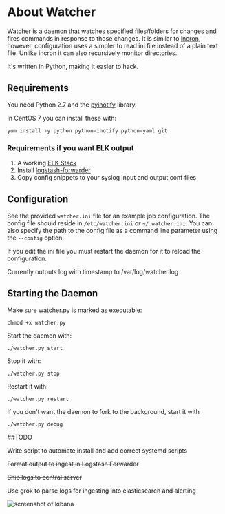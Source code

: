 # About Watcher

Watcher is a daemon that watches specified files/folders for changes and
fires commands in response to those changes. It is similar to
[incron](http://incron.aiken.cz), however, configuration uses a simpler
to read ini file instead of a plain text file. Unlike incron it can also
recursively monitor directories.

It's written in Python, making it easier to hack.

## Requirements

You need Python 2.7 and the [pyinotify](http://github.com/seb-m/pyinotify)
library.

In CentOS 7 you can install these with:

    yum install -y python python-inotify python-yaml git
### Requirements if you want ELK output

1. A working [ELK Stack](https://www.digitalocean.com/community/tutorials/how-to-use-logstash-and-kibana-to-centralize-logs-on-centos-7)
2. Install [logstash-forwarder](https://www.digitalocean.com/community/tutorials/how-to-use-logstash-and-kibana-to-centralize-logs-on-centos-7#set-up-logstash-forwarder)
3. Copy config snippets to your syslog input and output conf files

## Configuration

See the provided `watcher.ini` file for an example job configuration. The
config file should reside in `/etc/watcher.ini` or `~/.watcher.ini`. You
can also specify the path to the config file as a command line parameter
using the `--config` option.

If you edit the ini file you must restart the daemon for it to reload the
configuration.

Currently outputs log with timestamp to /var/log/watcher.log

## Starting the Daemon

Make sure watcher.py is marked as executable:

    chmod +x watcher.py


Start the daemon with:

    ./watcher.py start

Stop it with:

    ./watcher.py stop

Restart it with:

    ./watcher.py restart

If you don't want the daemon to fork to the background, start it with

    ./watcher.py debug

##TODO

Write script to automate install and add correct systemd scripts

~~Format output to ingest in Logstash Forwarder~~

~~Ship logs to central server~~

~~Use grok to parse logs for ingesting into elasticsearch and alerting~~

![screenshot of kibana](http://i.imgur.com/PyqLbZx.jpg)
